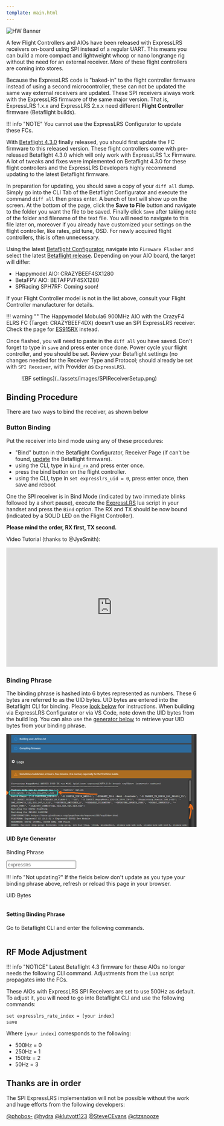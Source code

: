 ```yaml
---
template: main.html
---
```


![HW Banner](https://raw.githubusercontent.com/ExpressLRS/ExpressLRS-hardware/master/img/hardware.png)

A few Flight Controllers and AIOs have been released with ExpressLRS receivers on-board using SPI instead of a regular UART. This means you can build a more compact and lightweight whoop or nano longrange rig without the need for an external receiver. More of these flight controllers are coming into stores.

Because the ExpressLRS code is "baked-in" to the flight controller firmware instead of using a second microcontroller, these can not be updated the same way external receivers are updated. These SPI receivers always work with the ExpressLRS firmware of the same major version. That is, ExpressLRS 1.x.x and ExpressLRS 2.x.x need different **Flight Controller** firmware (Betaflight builds).

!!! info "NOTE"
    You cannot use the ExpressLRS Configurator to update these FCs.

With [Betaflight 4.3.0](https://github.com/betaflight/betaflight/releases/tag/4.3.0) finally released, you should first update the FC firmware to this released version. These flight controllers come with pre-released Betaflight 4.3.0 which will only work with ExpressLRS 1.x Firmware. A lot of tweaks and fixes were implemented on Betaflight 4.3.0 for these flight controllers and the ExpressLRS Developers highly recommend updating to the latest Betaflight firmware.

In preparation for updating, you should save a copy of your `diff all` dump. Simply go into the CLI Tab of the Betaflight Configurator and execute the command `diff all` then press enter. A bunch of text will show up on the screen. At the bottom of the page, click the **Save to File** button and navigate to the folder you want the file to be saved. Finally click `Save` after taking note of the folder and filename of the text file. You will need to navigate to this file later on, moreover if you already have customized your settings on the flight controller, like rates, pid tune, OSD. For newly acquired flight controllers, this is often unnecessary.

Using the latest [Betaflight Configurator](https://github.com/betaflight/betaflight-configurator/releases), navigate into `Firmware Flasher` and select the latest [Betaflight release](https://github.com/betaflight/betaflight/releases/tag/4.3.0). Depending on your AIO board, the target will differ:

* Happymodel AIO: CRAZYBEEF4SX1280
* BetaFPV AIO: BETAFPVF4SX1280
* SPRacing SPH7RF: Coming soon!

If your Flight Controller model is not in the list above, consult your Flight Controller manufacturer for details.

!!! warning ""
    The Happymodel Mobula6 900MHz AIO with the CrazyF4 ELRS FC (Target: CRAZYBEEF4DX) doesn't use an SPI ExpressLRS receiver. Check the page for [ES915RX](../quick-start/receivers/hmes900.md#es915868rx-discontinued) instead.

Once flashed, you will need to paste in the `diff all` you have saved. Don't forget to type in `save` and press enter once done. Power cycle your flight controller, and you should be set. Review your Betaflight settings (no changes needed for the Receiver Type and Protocol; should already be set with `SPI Receiver`, with Provider as `ExpressLRS`).

<figure markdown>
![BF settings](../assets/images/SPIReceiverSetup.png)
</figure>

## Binding Procedure

There are two ways to bind the receiver, as shown below

### Button Binding

Put the receiver into bind mode using any of these procedures:

- "Bind" button in the Betaflight Configurator, Receiver Page (if can't be found, [update](#updating) the Betaflight firmware).
- using the CLI, type in `bind_rx` and press enter once.
- press the bind button on the flight controller.
- using the CLI, type in `set expresslrs_uid = 0`, press enter once, then save and reboot

One the SPI receiver is in Bind Mode (indicated by two immediate blinks followed by a short pause), execute the [ExpressLRS](../quick-start/transmitters/lua-howto.md) lua script in your handset and press the `Bind` option. The RX and TX should be now bound (indicated by a SOLID LED on the Flight Controller).

**Please mind the order, RX first, TX second.**

Video Tutorial (thanks to @JyeSmith):

<iframe width="560" height="315" src="https://www.youtube.com/embed/U2sxqx2oT4k" title="YouTube video player" frameborder="0" allow="accelerometer; autoplay; clipboard-write; encrypted-media; gyroscope; picture-in-picture" allowfullscreen></iframe>


### Binding Phrase

The binding phrase is hashed into 6 bytes represented as numbers. These 6 bytes are referred to as the UID bytes. 
UID bytes are entered into the Betaflight CLI for binding. Please [look below](#setting-binding-phrase) for instructions. 
When building via ExpressLRS Configurator or via VS Code, note down the UID bytes from the build log. You can also use the 
[generator below](#uid-byte-generator) to retrieve your UID bytes from your binding phrase.

![UID String](../assets/images/UIDsource.png)

#### UID Byte Generator

<style>
.bp-input {
  color: #000;
}
</style>

Binding Phrase
<div class="bp-wrapper">
  <input class="md-input bp-input" type="text" placeholder="expresslrs" />
</div>

!!! info "Not updating?"
    If the fields below don't update as you type your binding phrase above, refresh or reload this page in your browser.

UID Bytes
```
```

#### Setting Binding Phrase
Go to Betaflight CLI and enter the following commands.
```
```

<script type="text/javascript" src="//unpkg.com/crypto-js@4.1.1/crypto-js.js"></script>
<script type="text/javascript">
  window.addEventListener("load", (event) => {
    initBindingPhraseGen();
  });
</script>

## RF Mode Adjustment

!!! info "NOTICE"
    Latest Betaflight 4.3 firmware for these AIOs no longer needs the following CLI command. Adjustments from the Lua script propagates into the FCs.

These AIOs with ExpressLRS SPI Receivers are set to use 500Hz as default. To adjust it, you will need to go into Betaflight CLI and use the following commands:

```
set expresslrs_rate_index = [your index]
save
```

Where `[your index]` corresponds to the following:

- 500Hz = 0
- 250Hz = 1
- 150Hz = 2
- 50Hz = 3

## Thanks are in order

The SPI ExpressLRS implementation will not be possible without the work and huge efforts from the following developers:

[@phobos-](https://github.com/phobos-)
[@hydra](https://github.com/hydra)
[@klutvott123](https://github.com/klutvott123)
[@SteveCEvans](https://github.com/SteveCEvans)
[@ctzsnooze](https://github.com/ctzsnooze)